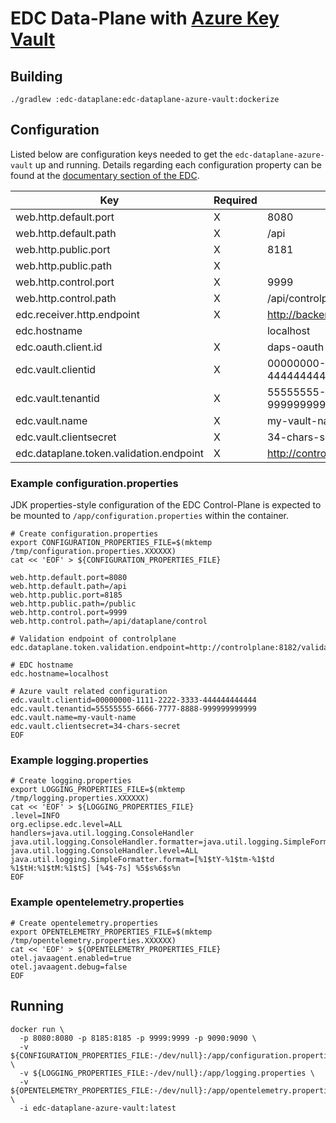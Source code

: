 # EDC Data-Plane with [Azure Key Vault](https://azure.microsoft.com/en-us/services/key-vault/#product-overview)

## Building

```shell
./gradlew :edc-dataplane:edc-dataplane-azure-vault:dockerize
```

## Configuration

Listed below are configuration keys needed to get the `edc-dataplane-azure-vault` up and running.
Details regarding each configuration property can be found at the [documentary section of the EDC](https://github.com/eclipse-edc/Connector/tree/main/docs).

| Key                                     | Required | Example                                     | Description |
|-----------------------------------------|----------|---------------------------------------------|-------------|
| web.http.default.port                   | X        | 8080                                        |             |
| web.http.default.path                   | X        | /api                                        |             |
| web.http.public.port                    | X        | 8181                                        |             |
| web.http.public.path                    | X        |                                             |             |
| web.http.control.port                   | X        | 9999                                        |             |
| web.http.control.path                   | X        | /api/controlplane/control                   |             |
| edc.receiver.http.endpoint              | X        | <http://backend-service>                    |             |
| edc.hostname                            |          | localhost                                   |             |
| edc.oauth.client.id                     | X        | daps-oauth-client-id                        |             |
| edc.vault.clientid                      | X        | 00000000-1111-2222-3333-444444444444        |             |
| edc.vault.tenantid                      | X        | 55555555-6666-7777-8888-999999999999        |             |
| edc.vault.name                          | X        | my-vault-name                               |             |
| edc.vault.clientsecret                  | X        | 34-chars-secret                             |             |
| edc.dataplane.token.validation.endpoint | X        | <http://controlplane:8182/validation/token> |             |

### Example configuration.properties

JDK properties-style configuration of the EDC Control-Plane is expected to be mounted to `/app/configuration.properties` within the container.

```shell
# Create configuration.properties
export CONFIGURATION_PROPERTIES_FILE=$(mktemp /tmp/configuration.properties.XXXXXX)
cat << 'EOF' > ${CONFIGURATION_PROPERTIES_FILE}

web.http.default.port=8080
web.http.default.path=/api
web.http.public.port=8185
web.http.public.path=/public
web.http.control.port=9999
web.http.control.path=/api/dataplane/control

# Validation endpoint of controlplane
edc.dataplane.token.validation.endpoint=http://controlplane:8182/validation/token

# EDC hostname
edc.hostname=localhost

# Azure vault related configuration
edc.vault.clientid=00000000-1111-2222-3333-444444444444
edc.vault.tenantid=55555555-6666-7777-8888-999999999999
edc.vault.name=my-vault-name
edc.vault.clientsecret=34-chars-secret
EOF
```

### Example logging.properties

```shell
# Create logging.properties
export LOGGING_PROPERTIES_FILE=$(mktemp /tmp/logging.properties.XXXXXX)
cat << 'EOF' > ${LOGGING_PROPERTIES_FILE}
.level=INFO
org.eclipse.edc.level=ALL
handlers=java.util.logging.ConsoleHandler
java.util.logging.ConsoleHandler.formatter=java.util.logging.SimpleFormatter
java.util.logging.ConsoleHandler.level=ALL
java.util.logging.SimpleFormatter.format=[%1$tY-%1$tm-%1$td %1$tH:%1$tM:%1$tS] [%4$-7s] %5$s%6$s%n
EOF
```

### Example opentelemetry.properties

```shell
# Create opentelemetry.properties
export OPENTELEMETRY_PROPERTIES_FILE=$(mktemp /tmp/opentelemetry.properties.XXXXXX)
cat << 'EOF' > ${OPENTELEMETRY_PROPERTIES_FILE}
otel.javaagent.enabled=true
otel.javaagent.debug=false
EOF
```

## Running

```shell
docker run \
  -p 8080:8080 -p 8185:8185 -p 9999:9999 -p 9090:9090 \
  -v ${CONFIGURATION_PROPERTIES_FILE:-/dev/null}:/app/configuration.properties \
  -v ${LOGGING_PROPERTIES_FILE:-/dev/null}:/app/logging.properties \
  -v ${OPENTELEMETRY_PROPERTIES_FILE:-/dev/null}:/app/opentelemetry.properties \
  -i edc-dataplane-azure-vault:latest
```
